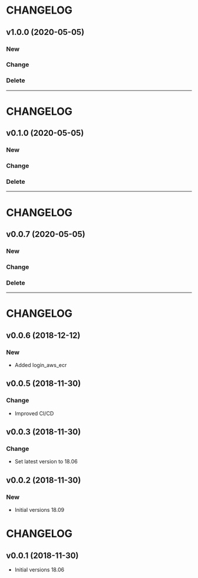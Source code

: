 # CHANGELOG

## v1.0.0 (2020-05-05)

### New

### Change

### Delete

---

# CHANGELOG

## v0.1.0 (2020-05-05)

### New

### Change

### Delete

---

# CHANGELOG

## v0.0.7 (2020-05-05)

### New

### Change

### Delete

---

# CHANGELOG

## v0.0.6 (2018-12-12)

### New

- Added login_aws_ecr

## v0.0.5 (2018-11-30)

### Change

- Improved CI/CD

## v0.0.3 (2018-11-30)

### Change

- Set latest version to 18.06

## v0.0.2 (2018-11-30)

### New

- Initial versions 18.09

# CHANGELOG

## v0.0.1 (2018-11-30)

- Initial versions 18.06

